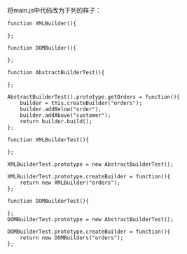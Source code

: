 将main.js中代码改为下列的样子：
    
    function XMLBuilder(){
    
    };
    
    function DOMBuilder(){
    
    };
    
    function AbstractBuilderTest(){
    
    };
    
    AbstractBuilderTest().prototype.getOrders = function(){
        builder = this.createBuilder("orders");
        builder.addBelow("order");
        builder.addAbove("customer");
        return builder.build();
    };
    
    function XMLBuilderTest(){
    
    };
    
    XMLBuilderTest.prototype = new AbstractBuilderTest();
    
    XMLBuilderTest.prototype.createBuilder = function(){
        return new XMLBuilder("orders");
    };
    
    function DOMBuilderTest(){
    
    };
    DOMBuilderTest.prototype = new AbstractBuilderTest();
    
    DOMBuilderTest.prototype.createBuilder = function(){
        return new DOMBuilders("orders");
    };
    
    
    
    
    

 
                                   